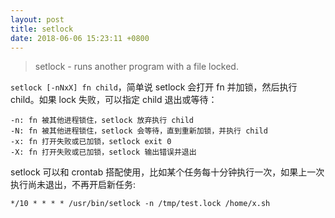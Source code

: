 ```yaml
---
layout: post
title: setlock
date: 2018-06-06 15:23:11 +0800
---
```

    
> setlock - runs another program with a file locked.

`setlock [-nNxX] fn child`，简单说 setlock 会打开 fn 并加锁，然后执行 child。如果 lock 失败，可以指定 child 退出或等待：

```
-n: fn 被其他进程锁住，setlock 放弃执行 child
-N: fn 被其他进程锁住，setlock 会等待，直到重新加锁，并执行 child
-x: fn 打开失败或已加锁，setlock exit 0
-X: fn 打开失败或已加锁，setlock 输出错误并退出
```

setlock 可以和 crontab 搭配使用，比如某个任务每十分钟执行一次，如果上一次执行尚未退出，不再开启新任务:

```
*/10 * * * * /usr/bin/setlock -n /tmp/test.lock /home/x.sh
```